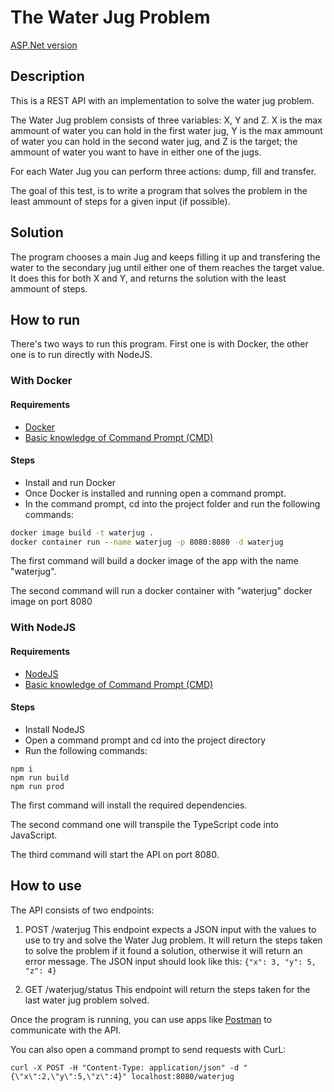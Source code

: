 # The Water Jug Problem

[ASP.Net version](https://github.com/colgate666/WaterJugASP)

## Description

This is a REST API with an implementation to solve the water jug problem.

The Water Jug problem consists of three variables: X, Y and Z. X is the max ammount of water you can hold in the first water jug, Y is the max ammount of water you can hold in the second water jug, and Z is the target; the ammount of water you want to have in either one of the jugs.

For each Water Jug you can perform three actions: dump, fill and transfer.

The goal of this test, is to write a program that solves the problem in the least ammount of steps for a given input (if possible).

## Solution
The program chooses a main Jug and keeps filling it up and transfering the water to the secondary jug until either one of them reaches the target value. It does this for both X and Y, and returns the solution with the least ammount of steps.

## How to run
There's two ways to run this program. First one is with Docker, the other one is to run directly with NodeJS.

### With Docker
#### Requirements
- [Docker](https://docs.docker.com/desktop/install/windows-install/)
- [Basic knowledge of Command Prompt (CMD)](https://www.makeuseof.com/tag/a-beginners-guide-to-the-windows-command-line/)
#### Steps
- Install and run Docker
- Once Docker is installed and running open a command prompt. 
- In the command prompt, cd into the project folder and run the following commands:

```cmd
docker image build -t waterjug .
docker container run --name waterjug -p 8080:8080 -d waterjug
```
The first command will build a docker image of the app with the name "waterjug". 

The second command will run a docker container with "waterjug" docker image on port 8080

### With NodeJS
#### Requirements
- [NodeJS](https://docs.npmjs.com/downloading-and-installing-node-js-and-npm)
- [Basic knowledge of Command Prompt (CMD)](https://www.makeuseof.com/tag/a-beginners-guide-to-the-windows-command-line/)
#### Steps
- Install NodeJS
- Open a command prompt and cd into the project directory
- Run the following commands:

```
npm i 
npm run build
npm run prod
```

The first command will install the required dependencies. 

The second command one will transpile the TypeScript code into JavaScript. 

The third command will start the API on port 8080.

## How to use
The API consists of two endpoints:
1. POST /waterjug This endpoint expects a JSON input with the values to use to try and solve the Water Jug problem. It will return the steps taken to solve the problem if it found a solution, otherwise it will return an error message. The JSON input should look like this: `{"x": 3, "y": 5, "z": 4}`

2. GET /waterjug/status This endpoint will return the steps taken for the last water jug problem solved.

Once the program is running, you can use apps like [Postman](https://www.postman.com/) to communicate with the API.

You can also open a command prompt to send requests with CurL:
```
curl -X POST -H "Content-Type: application/json" -d "{\"x\":2,\"y\":5,\"z\":4}" localhost:8080/waterjug
```
